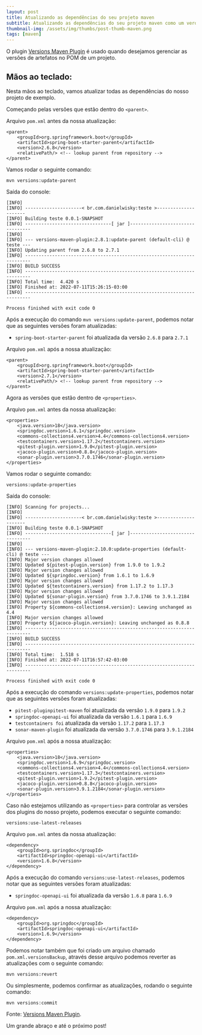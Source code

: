 ```yaml
---
layout: post
title: Atualizando as dependências do seu projeto maven
subtitle: Atualizando as dependências do seu projeto maven como um verdadeiro bibliotecário
thumbnail-img: /assets/img/thumbs/post-thumb-maven.png
tags: [maven]
---
```


O plugin [Versions Maven Plugin](https://www.mojohaus.org/versions-maven-plugin/index.html) é usado quando desejamos gerenciar as versões de artefatos no POM de um projeto.

## Mãos ao teclado:

Nesta mãos ao teclado, vamos atualizar todas as dependências do nosso projeto de exemplo.

Começando pelas versões que estão dentro do `<parent>`.

Arquivo `pom.xml` antes da nossa atualização:

```
<parent>
    <groupId>org.springframework.boot</groupId>
    <artifactId>spring-boot-starter-parent</artifactId>
    <version>2.6.8</version>
    <relativePath/> <!-- lookup parent from repository -->
</parent>
```

Vamos rodar o seguinte comando:

```
mvn versions:update-parent
```

Saída do console:

```
[INFO]
[INFO] ---------------------< br.com.danielwisky:teste >---------------------
[INFO] Building teste 0.0.1-SNAPSHOT
[INFO] --------------------------------[ jar ]---------------------------------
[INFO]
[INFO] --- versions-maven-plugin:2.8.1:update-parent (default-cli) @ teste ---
[INFO] Updating parent from 2.6.8 to 2.7.1
[INFO] ------------------------------------------------------------------------
[INFO] BUILD SUCCESS
[INFO] ------------------------------------------------------------------------
[INFO] Total time:  4.420 s
[INFO] Finished at: 2022-07-11T15:26:15-03:00
[INFO] ------------------------------------------------------------------------

Process finished with exit code 0
```

Após a execução do comando `mvn versions:update-parent`, podemos notar que as seguintes versões foram atualizadas:
* `spring-boot-starter-parent` foi atualizada da versão `2.6.8` para `2.7.1`

Arquivo `pom.xml` após a nossa atualização:

```
<parent>
    <groupId>org.springframework.boot</groupId>
    <artifactId>spring-boot-starter-parent</artifactId>
    <version>2.7.1</version>
    <relativePath/> <!-- lookup parent from repository -->
</parent>
```

Agora as versões que estão dentro de `<properties>`.

Arquivo `pom.xml` antes da nossa atualização:

```
<properties>
    <java.version>18</java.version>
    <springdoc.version>1.6.1</springdoc.version>
    <commons-collections4.version>4.4</commons-collections4.version>
    <testcontainers.version>1.17.2</testcontainers.version>
    <pitest-plugin.version>1.9.0</pitest-plugin.version>
    <jacoco-plugin.version>0.8.8</jacoco-plugin.version>
    <sonar-plugin.version>3.7.0.1746</sonar-plugin.version>
</properties>
```

Vamos rodar o seguinte comando:

```
versions:update-properties
```

Saída do console:

```
[INFO] Scanning for projects...
[INFO]
[INFO] ---------------------< br.com.danielwisky:teste >---------------------
[INFO] Building teste 0.0.1-SNAPSHOT
[INFO] --------------------------------[ jar ]---------------------------------
[INFO]
[INFO] --- versions-maven-plugin:2.10.0:update-properties (default-cli) @ teste ---
[INFO] Major version changes allowed
[INFO] Updated ${pitest-plugin.version} from 1.9.0 to 1.9.2
[INFO] Major version changes allowed
[INFO] Updated ${springdoc.version} from 1.6.1 to 1.6.9
[INFO] Major version changes allowed
[INFO] Updated ${testcontainers.version} from 1.17.2 to 1.17.3
[INFO] Major version changes allowed
[INFO] Updated ${sonar-plugin.version} from 3.7.0.1746 to 3.9.1.2184
[INFO] Major version changes allowed
[INFO] Property ${commons-collections4.version}: Leaving unchanged as 4.4
[INFO] Major version changes allowed
[INFO] Property ${jacoco-plugin.version}: Leaving unchanged as 0.8.8
[INFO] ------------------------------------------------------------------------
[INFO] BUILD SUCCESS
[INFO] ------------------------------------------------------------------------
[INFO] Total time:  1.518 s
[INFO] Finished at: 2022-07-11T16:57:42-03:00
[INFO] ------------------------------------------------------------------------

Process finished with exit code 0
```

Após a execução do comando `versions:update-properties`, podemos notar que as seguintes versões foram atualizadas:
* `pitest-pluginpitest-maven` foi atualizada da versão `1.9.0` para `1.9.2`
* `springdoc-openapi-ui` foi atualizada da versão `1.6.1` para `1.6.9`
* `testcontainers foi` atualizada da versão `1.17.2` para `1.17.3`
* `sonar-maven-plugin` foi atualizada da versão `3.7.0.1746` para `3.9.1.2184`

Arquivo `pom.xml` após a nossa atualização:

```
<properties>
    <java.version>18</java.version>
    <springdoc.version>1.6.9</springdoc.version>
    <commons-collections4.version>4.4</commons-collections4.version>
    <testcontainers.version>1.17.3</testcontainers.version>
    <pitest-plugin.version>1.9.2</pitest-plugin.version>
    <jacoco-plugin.version>0.8.8</jacoco-plugin.version>
    <sonar-plugin.version>3.9.1.2184</sonar-plugin.version>
</properties>
```

Caso não estejamos utilizando as `<properties>` para controlar as versões dos plugins do nosso projeto, podemos executar o seguinte comando:

```
versions:use-latest-releases
```

Arquivo `pom.xml` antes da nossa atualização:

```
<dependency>
    <groupId>org.springdoc</groupId>
    <artifactId>springdoc-openapi-ui</artifactId>
    <version>1.6.8</version>
</dependency>
```

Após a execução do comando `versions:use-latest-releases`, podemos notar que as seguintes versões foram atualizadas:
* `springdoc-openapi-ui` foi atualizada da versão `1.6.8` para `1.6.9`

Arquivo `pom.xml` após a nossa atualização:

```
<dependency>
    <groupId>org.springdoc</groupId>
    <artifactId>springdoc-openapi-ui</artifactId>
    <version>1.6.9</version>
</dependency>
```

Podemos notar também que foi criado um arquivo chamado `pom.xml.versionsBackup`, através desse arquivo podemos reverter as atualizações com o seguinte comando:

```
mvn versions:revert
```

Ou simplesmente, podemos confirmar as atualizações, rodando o seguinte comando:

```
mvn versions:commit
```

Fonte:
<a href="https://www.mojohaus.org/versions-maven-plugin/index.html" target="\_blank">Versions Maven Plugin</a>.

Um grande abraço e até o próximo post!